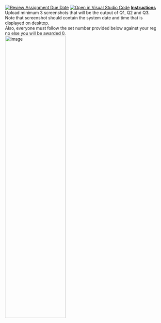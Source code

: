 [![Review Assignment Due Date](https://classroom.github.com/assets/deadline-readme-button-22041afd0340ce965d47ae6ef1cefeee28c7c493a6346c4f15d667ab976d596c.svg)](https://classroom.github.com/a/WsQYUYIp)
[![Open in Visual Studio Code](https://classroom.github.com/assets/open-in-vscode-2e0aaae1b6195c2367325f4f02e2d04e9abb55f0b24a779b69b11b9e10269abc.svg)](https://classroom.github.com/online_ide?assignment_repo_id=20596264&assignment_repo_type=AssignmentRepo)
<b><u>Instructions</u></b><br>
Upload minimum 3 screenshots that will be the output of Q1, Q2 and Q3. <br>
Note that screenshot should contain the system date and time that is displayed on desktop.<br>
Also, everyone must follow the set number provided below against your reg no else you will be awarded 0.<br>
<img width="200" height="931" alt="image" src="https://github.com/user-attachments/assets/864320c4-00fd-4dc8-a4a2-d68d57a47cfe" />
